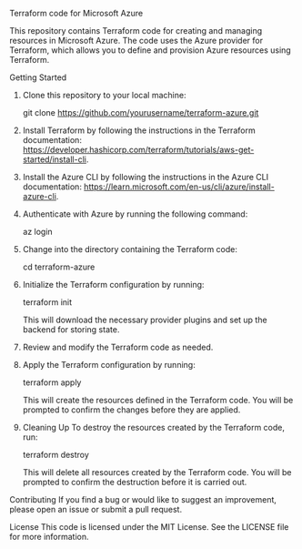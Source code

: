 Terraform code for Microsoft Azure

This repository contains Terraform code for creating and managing resources in Microsoft Azure. The code uses the Azure provider for Terraform, which allows you to define and provision Azure resources using Terraform.

Getting Started

1. Clone this repository to your local machine:

    git clone https://github.com/yourusername/terraform-azure.git

2. Install Terraform by following the instructions in the Terraform documentation: https://developer.hashicorp.com/terraform/tutorials/aws-get-started/install-cli.

3. Install the Azure CLI by following the instructions in the Azure CLI documentation: https://learn.microsoft.com/en-us/cli/azure/install-azure-cli.

4. Authenticate with Azure by running the following command:

    az login

5. Change into the directory containing the Terraform code:

    cd terraform-azure

6. Initialize the Terraform configuration by running:

    terraform init
    
    This will download the necessary provider plugins and set up the backend for storing state.

7. Review and modify the Terraform code as needed. 

8. Apply the Terraform configuration by running:

    terraform apply
    
    This will create the resources defined in the Terraform code. You will be prompted to confirm the changes before they are applied.

9. Cleaning Up
To destroy the resources created by the Terraform code, run:

    terraform destroy
    
    This will delete all resources created by the Terraform code. You will be prompted to confirm the destruction before it is carried out.



Contributing
If you find a bug or would like to suggest an improvement, please open an issue or submit a pull request.

License
This code is licensed under the MIT License. See the LICENSE file for more information.
